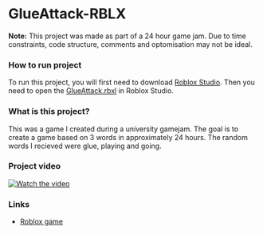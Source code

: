 # GlueAttack-RBLX

**Note:** This project was made as part of a 24 hour game jam. Due to time constraints, code structure, comments and optomisation may not be ideal.

### How to run project
To run this project, you will first need to download [Roblox Studio](https://www.roblox.com/create). Then you need to open the [GlueAttack.rbxl](GlueAttack.rbxl) in Roblox Studio.

### What is this project?
This was a game I created during a university gamejam. The goal is to create a game based on 3 words in approximately 24 hours. The random words I recieved were glue, playing and going.

### Project video
[![Watch the video](https://img.youtube.com/vi/h7mAIx-3hSA/maxresdefault.jpg)](https://youtu.be/h7mAIx-3hSA)

### Links
* [Roblox game](https://www.roblox.com/games/2340807127/Glue-Attack)
